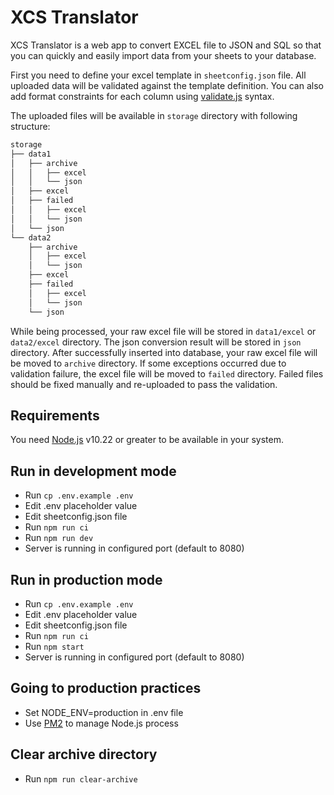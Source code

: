 # XCS Translator

XCS Translator is a web app to convert EXCEL file to JSON and SQL so that you can quickly and easily import data from your sheets to your database.

First you need to define your excel template in `sheetconfig.json` file. All uploaded data will be validated against the template definition. You can also add format constraints for each column using [validate.js](https://validatejs.org/#validators) syntax.

The uploaded files will be available in `storage` directory with following structure:

```bash
storage
├── data1
│   ├── archive
│   │   ├── excel
│   │   └── json
│   ├── excel
│   ├── failed
│   │   ├── excel
│   │   └── json
│   └── json
└── data2
    ├── archive
    │   ├── excel
    │   └── json
    ├── excel
    ├── failed
    │   ├── excel
    │   └── json
    └── json
```

While being processed, your raw excel file will be stored in `data1/excel` or `data2/excel` directory. The json conversion result will be stored in `json` directory. After successfully inserted into database, your raw excel file will be moved to `archive` directory. If some exceptions occurred due to validation failure, the excel file will be moved to `failed` directory. Failed files should be fixed manually and re-uploaded to pass the validation.

## Requirements

You need [Node.js](https://nodejs.org/en/) v10.22 or greater to be available in your system.

## Run in development mode

- Run `cp .env.example .env`
- Edit .env placeholder value
- Edit sheetconfig.json file
- Run `npm run ci`
- Run `npm run dev`
- Server is running in configured port (default to 8080)

## Run in production mode

- Run `cp .env.example .env`
- Edit .env placeholder value
- Edit sheetconfig.json file
- Run `npm run ci`
- Run `npm start`
- Server is running in configured port (default to 8080)

## Going to production practices

- Set NODE_ENV=production in .env file
- Use [PM2](https://pm2.keymetrics.io/) to manage Node.js process

## Clear archive directory

- Run `npm run clear-archive`
